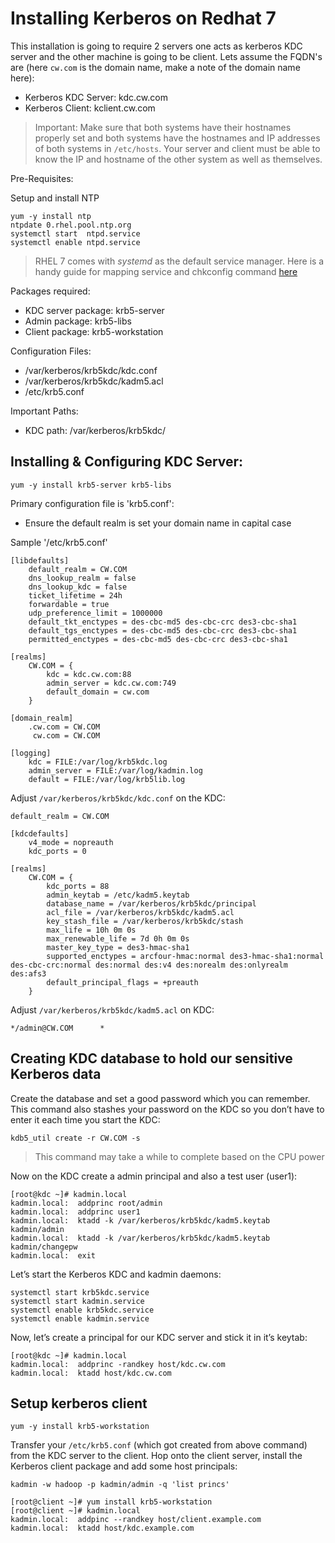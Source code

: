 # Installing Kerberos on Redhat 7

This installation is going to require 2 servers one acts as kerberos KDC server
and the other machine is going to be client. Lets assume the FQDN's are (here
`cw.com` is the domain name, make a note of the domain name here):
  * Kerberos KDC Server: kdc.cw.com
  * Kerberos Client: kclient.cw.com

> Important: Make sure that both systems have their hostnames properly set and
> both systems have the hostnames and IP addresses of both systems in
> `/etc/hosts`. Your server and client must be able to know the IP and hostname
> of the other system as well as themselves.

Pre-Requisites:

Setup and install NTP

```
yum -y install ntp
ntpdate 0.rhel.pool.ntp.org
systemctl start  ntpd.service
systemctl enable ntpd.service
```

> RHEL 7 comes with *systemd* as the default service manager. Here is a handy
> guide for mapping service and chkconfig command [here](http://fedoraproject.org/wiki/SysVinit_to_Systemd_Cheatsheet)

Packages required:
  * KDC server package: krb5-server
  * Admin package: krb5-libs
  * Client package: krb5-workstation

Configuration Files:
  * /var/kerberos/krb5kdc/kdc.conf
  * /var/kerberos/krb5kdc/kadm5.acl
  * /etc/krb5.conf

Important Paths:
  * KDC path: /var/kerberos/krb5kdc/

## Installing & Configuring KDC Server:

```
yum -y install krb5-server krb5-libs
```

Primary configuration file is 'krb5.conf':
  * Ensure the default realm is set your domain name in capital case

Sample '/etc/krb5.conf'

```
[libdefaults]
    default_realm = CW.COM
    dns_lookup_realm = false
    dns_lookup_kdc = false
    ticket_lifetime = 24h
    forwardable = true
    udp_preference_limit = 1000000
    default_tkt_enctypes = des-cbc-md5 des-cbc-crc des3-cbc-sha1
    default_tgs_enctypes = des-cbc-md5 des-cbc-crc des3-cbc-sha1
    permitted_enctypes = des-cbc-md5 des-cbc-crc des3-cbc-sha1

[realms]
    CW.COM = {
        kdc = kdc.cw.com:88
        admin_server = kdc.cw.com:749
        default_domain = cw.com
    }

[domain_realm]
    .cw.com = CW.COM
     cw.com = CW.COM

[logging]
    kdc = FILE:/var/log/krb5kdc.log
    admin_server = FILE:/var/log/kadmin.log
    default = FILE:/var/log/krb5lib.log
```

Adjust `/var/kerberos/krb5kdc/kdc.conf` on the KDC:

```
default_realm = CW.COM

[kdcdefaults]
    v4_mode = nopreauth
    kdc_ports = 0

[realms]
    CW.COM = {
        kdc_ports = 88
        admin_keytab = /etc/kadm5.keytab
        database_name = /var/kerberos/krb5kdc/principal
        acl_file = /var/kerberos/krb5kdc/kadm5.acl
        key_stash_file = /var/kerberos/krb5kdc/stash
        max_life = 10h 0m 0s
        max_renewable_life = 7d 0h 0m 0s
        master_key_type = des3-hmac-sha1
        supported_enctypes = arcfour-hmac:normal des3-hmac-sha1:normal des-cbc-crc:normal des:normal des:v4 des:norealm des:onlyrealm des:afs3
        default_principal_flags = +preauth
    }
```

Adjust `/var/kerberos/krb5kdc/kadm5.acl` on KDC:

```
*/admin@CW.COM	    *
```

## Creating KDC database to hold our sensitive Kerberos data

Create the database and set a good password which you can remember. This command
also stashes your password on the KDC so you don’t have to enter it each time
you start the KDC:

```
kdb5_util create -r CW.COM -s
```

> This command may take a while to complete based on the CPU power

Now on the KDC create a admin principal and also a test user (user1):

```
[root@kdc ~]# kadmin.local
kadmin.local:  addprinc root/admin
kadmin.local:  addprinc user1
kadmin.local:  ktadd -k /var/kerberos/krb5kdc/kadm5.keytab kadmin/admin
kadmin.local:  ktadd -k /var/kerberos/krb5kdc/kadm5.keytab kadmin/changepw
kadmin.local:  exit
```

Let’s start the Kerberos KDC and kadmin daemons:

```
systemctl start krb5kdc.service
systemctl start kadmin.service
systemctl enable krb5kdc.service
systemctl enable kadmin.service
```

Now, let’s create a principal for our KDC server and stick it in it’s keytab:

```
[root@kdc ~]# kadmin.local
kadmin.local:  addprinc -randkey host/kdc.cw.com
kadmin.local:  ktadd host/kdc.cw.com
```

## Setup kerberos client

```
yum -y install krb5-workstation
```

Transfer your `/etc/krb5.conf` (which got created from above command) from the
KDC server to the client. Hop onto the client server, install the Kerberos
client package and add some host principals:

```
kadmin -w hadoop -p kadmin/admin -q 'list princs'
```

```
[root@client ~]# yum install krb5-workstation
[root@client ~]# kadmin.local
kadmin.local:  addpinc --randkey host/client.example.com
kadmin.local:  ktadd host/kdc.example.com
```
